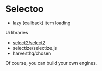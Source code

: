 # Selectoo


- lazy (callback) item loading


Ui libraries
- [select2/select2](https://github.com/select2/select2)
- selectize/selectize.js
- harvesthq/chosen




Of course, you can build your own engines.

